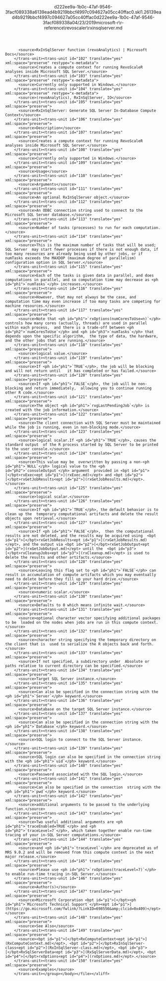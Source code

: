 <?xml version="1.0"?><xliff version="1.2" xmlns="urn:oasis:names:tc:xliff:document:1.2" xmlns:xsi="http://www.w3.org/2001/XMLSchema-instance" xsi:schemaLocation="urn:oasis:names:tc:xliff:document:1.2 xliff-core-1.2-transitional.xsd"><file datatype="xml" original="rxinsqlserver.md" source-language="en-US" target-language="en-US"><header><tool tool-id="mdxliff" tool-name="mdxliff" tool-version="1.0-1931010" tool-company="Microsoft" /><xliffext:skl_file_name xmlns:xliffext="urn:microsoft:content:schema:xliffextensions">d222ee9a-1b0c-47af-9546-3facf089338a6139ead4b9219bbcf4997c094627a05cc40ffac0.skl</xliffext:skl_file_name><xliffext:version xmlns:xliffext="urn:microsoft:content:schema:xliffextensions">1.2</xliffext:version><xliffext:ms.openlocfilehash xmlns:xliffext="urn:microsoft:content:schema:xliffextensions">6139ead4b9219bbcf4997c094627a05cc40ffac0</xliffext:ms.openlocfilehash><xliffext:ms.sourcegitcommit xmlns:xliffext="urn:microsoft:content:schema:xliffextensions">d222ee9a-1b0c-47af-9546-3facf089338a</xliffext:ms.sourcegitcommit><xliffext:ms.lasthandoff xmlns:xliffext="urn:microsoft:content:schema:xliffextensions">04/23/2019</xliffext:ms.lasthandoff><xliffext:ms.openlocfilepath xmlns:xliffext="urn:microsoft:content:schema:xliffextensions">microsoft-r\r-reference\revoscaler\rxinsqlserver.md</xliffext:ms.openlocfilepath></header><body><group id="content" extype="content"><trans-unit id="101" translate="yes" xml:space="preserve" restype="x-metadata">
          <source>RxInSqlServer function (revoAnalytics) | Microsoft Docs</source>
        </trans-unit><trans-unit id="102" translate="yes" xml:space="preserve" restype="x-metadata">
          <source>Creates a compute context for running RevoScaleR analyses inside Microsoft SQL Server.</source>
        </trans-unit><trans-unit id="103" translate="yes" xml:space="preserve" restype="x-metadata">
          <source>Currently only supported in Windows.</source>
        </trans-unit><trans-unit id="104" translate="yes" xml:space="preserve" restype="x-metadata">
          <source>(revoAnalytics), RxInSqlServer, IO</source>
        </trans-unit><trans-unit id="105" translate="yes" xml:space="preserve">
          <source>RxInSqlServer: Generate SQL Server In-Database Compute Context</source>
        </trans-unit><trans-unit id="106" translate="yes" xml:space="preserve">
          <source>Description</source>
        </trans-unit><trans-unit id="107" translate="yes" xml:space="preserve">
          <source>Creates a compute context for running RevoScaleR analyses inside Microsoft SQL Server.</source>
        </trans-unit><trans-unit id="108" translate="yes" xml:space="preserve">
          <source>Currently only supported in Windows.</source>
        </trans-unit><trans-unit id="109" translate="yes" xml:space="preserve">
          <source>Usage</source>
        </trans-unit><trans-unit id="110" translate="yes" xml:space="preserve">
          <source>Arguments</source>
        </trans-unit><trans-unit id="111" translate="yes" xml:space="preserve">
          <source>An optional RxInSqlServer object.</source>
        </trans-unit><trans-unit id="112" translate="yes" xml:space="preserve">
          <source>An ODBC connection string used to connect to the Microsoft SQL Server database.</source>
        </trans-unit><trans-unit id="113" translate="yes" xml:space="preserve">
          <source>Number of tasks (processes) to run for each computation.</source>
        </trans-unit><trans-unit id="114" translate="yes" xml:space="preserve">
          <source>This is the maximum number of tasks that will be used; SQL Server  may start fewer processes if there is not enough data, if too many resources are already being used by other jobs, or if  numTasks exceeds the MAXDOP (maximum degree of parallelism) configuration option in SQL Server.</source>
        </trans-unit><trans-unit id="115" translate="yes" xml:space="preserve">
          <source>Each of the tasks is given data in parallel, and does computations in parallel, and so computation time may decrease as <ph id="ph1">`numTasks`</ph> increases.</source>
        </trans-unit><trans-unit id="116" translate="yes" xml:space="preserve">
          <source>However, that may not always be the case, and computation time may even increase if too many tasks are competing for machine resources.</source>
        </trans-unit><trans-unit id="117" translate="yes" xml:space="preserve">
          <source>Note that <ph id="ph1">`rxOptions(numCoresToUse=n)`</ph> controls how many cores (actually, threads) are used in parallel within each process,  and there is a trade-off between <ph id="ph2">`numCoresToUse`</ph> and <ph id="ph3">`numTasks`</ph> that depends upon the specific algorithm,  the type of data, the hardware, and the other jobs that are running.</source>
        </trans-unit><trans-unit id="118" translate="yes" xml:space="preserve">
          <source>logical value.</source>
        </trans-unit><trans-unit id="119" translate="yes" xml:space="preserve">
          <source>If <ph id="ph1">`TRUE`</ph>, the job will be blocking and will not return until   it has completed or has failed.</source>
        </trans-unit><trans-unit id="120" translate="yes" xml:space="preserve">
          <source>If <ph id="ph1">`FALSE`</ph>, the job will be non-blocking and return immediately,  allowing you to continue running other R code.</source>
        </trans-unit><trans-unit id="121" translate="yes" xml:space="preserve">
          <source>The object <ph id="ph1">`rxgLastPendingJob`</ph> is created with the job information.</source>
        </trans-unit><trans-unit id="122" translate="yes" xml:space="preserve">
          <source>The client connection with SQL Server must be maintained while the job is running, even in non-blocking mode.</source>
        </trans-unit><trans-unit id="123" translate="yes" xml:space="preserve">
          <source>logical scalar.If <ph id="ph1">`TRUE`</ph>, causes the standard output  of the R process started by SQL Server to be printed to the user console.</source>
        </trans-unit><trans-unit id="124" translate="yes" xml:space="preserve">
          <source>This value may be  overwritten by passing a non-<ph id="ph1">`NULL`</ph> logical value to the <ph id="ph2">`consoleOutput`</ph> argument  provided in <bpt id="p1">[</bpt>rxExec<ept id="p1">](rxExec.md)</ept> and <bpt id="p2">[</bpt>rxGetJobResults<ept id="p2">](rxGetJobResults.md)</ept>.</source>
        </trans-unit><trans-unit id="125" translate="yes" xml:space="preserve">
          <source>logical scalar.</source>
        </trans-unit><trans-unit id="126" translate="yes" xml:space="preserve">
          <source>If <ph id="ph1">`TRUE`</ph>, the default behavior is to clean up the  temporary computational artifacts and delete the result objects upon retrieval.</source>
        </trans-unit><trans-unit id="127" translate="yes" xml:space="preserve">
          <source>If <ph id="ph1">`FALSE`</ph>,  then the computational results are not deleted, and the results may be acquired using  <bpt id="p1">[</bpt>rxGetJobResults<ept id="p1">](rxGetJobResults.md)</ept>, and the output via <bpt id="p2">[</bpt>rxGetJobOutput<ept id="p2">](rxGetJobOutput.md)</ept> until the  <bpt id="p3">[</bpt>rxCleanupJobs<ept id="p3">](rxCleanup.md)</ept> is used to delete the results and other artifacts.</source>
        </trans-unit><trans-unit id="128" translate="yes" xml:space="preserve">
          <source>Leaving this flag set to <ph id="ph1">`FALSE`</ph> can result in accumulation of compute artifacts which you may eventually need to delete before they fill up your hard drive.</source>
        </trans-unit><trans-unit id="129" translate="yes" xml:space="preserve">
          <source>numeric scalar.</source>
        </trans-unit><trans-unit id="130" translate="yes" xml:space="preserve">
          <source>Defaults to 0 which means infinite wait.</source>
        </trans-unit><trans-unit id="131" translate="yes" xml:space="preserve">
          <source>optional character vector specifying additional packages to be  loaded on the nodes when jobs are run in this compute context.</source>
        </trans-unit><trans-unit id="132" translate="yes" xml:space="preserve">
          <source>character string specifying the temporary directory on the client that is  used to serialize the R objects back and forth.</source>
        </trans-unit><trans-unit id="133" translate="yes" xml:space="preserve">
          <source>If not specified, a subdirectory under  Absolute or paths relative to current directory can be specified.</source>
        </trans-unit><trans-unit id="134" translate="yes" xml:space="preserve">
          <source>Target SQL Server instance.</source>
        </trans-unit><trans-unit id="135" translate="yes" xml:space="preserve">
          <source>Can also be specified in the connection string with the <ph id="ph1">`Server`</ph> keyword.</source>
        </trans-unit><trans-unit id="136" translate="yes" xml:space="preserve">
          <source>Database on the target SQL Server instance.</source>
        </trans-unit><trans-unit id="137" translate="yes" xml:space="preserve">
          <source>Can also be specified in the connection string with the <ph id="ph1">`Database`</ph> keyword.</source>
        </trans-unit><trans-unit id="138" translate="yes" xml:space="preserve">
          <source>SQL login to connect to the SQL Server instance.</source>
        </trans-unit><trans-unit id="139" translate="yes" xml:space="preserve">
          <source>SQL login can also be specified in the connection string with the <ph id="ph1">`uid`</ph> keyword.</source>
        </trans-unit><trans-unit id="140" translate="yes" xml:space="preserve">
          <source>Password associated with the SQL login.</source>
        </trans-unit><trans-unit id="141" translate="yes" xml:space="preserve">
          <source>Can also be specified in the connection  string with the <ph id="ph1">`pwd`</ph> keyword.</source>
        </trans-unit><trans-unit id="142" translate="yes" xml:space="preserve">
          <source>additional arguments to be passed to the underlying function.</source>
        </trans-unit><trans-unit id="143" translate="yes" xml:space="preserve">
          <source>Two useful additional arguments are <ph id="ph1">`traceEnabled=TRUE`</ph> and <ph id="ph2">`traceLevel=7`</ph>, which taken together enable run-time tracing of your in-SQL Server computations.</source>
        </trans-unit><trans-unit id="144" translate="yes" xml:space="preserve">
          <source>and <ph id="ph1">`traceLevel`</ph> are deprecated as of MRS 9.0.2 and will be removed from this compute context in the next major release.</source>
        </trans-unit><trans-unit id="145" translate="yes" xml:space="preserve">
          <source>Please use <ph id="ph1">`rxOptions(traceLevel=7)`</ph> to enable run-time tracing in-SQL Server.</source>
        </trans-unit><trans-unit id="146" translate="yes" xml:space="preserve">
          <source>Author(s)</source>
        </trans-unit><trans-unit id="147" translate="yes" xml:space="preserve">
          <source>Microsoft Corporation <bpt id="p1">[</bpt><ph id="ph1">`Microsoft Technical Support`</ph><ept id="p1">](https://go.microsoft.com/fwlink/?LinkID=698556&amp;clcid=0x409)</ept></source>
        </trans-unit><trans-unit id="148" translate="yes" xml:space="preserve">
          <source>See Also</source>
        </trans-unit><trans-unit id="149" translate="yes" xml:space="preserve">
          <source><bpt id="p1">[</bpt>RxComputeContext<ept id="p1">](RxComputeContext.md)</ept>, <bpt id="p2">[</bpt>RxInSqlServer-class<ept id="p2">](RxInSqlServer-class.md)</ept>, <bpt id="p3">[</bpt>RxSqlServerData<ept id="p3">](RxSqlServerData.md)</ept>, <bpt id="p4">[</bpt>rxOptions<ept id="p4">](rxOptions.md)</ept>.</source>
        </trans-unit><trans-unit id="150" translate="yes" xml:space="preserve">
          <source>Examples</source>
        </trans-unit></group></body></file></xliff>